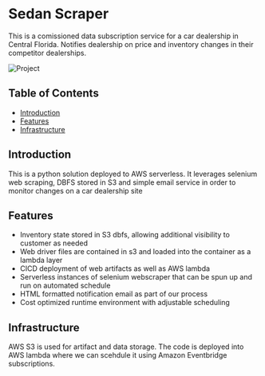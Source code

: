 # Sedan Scraper

This is a comissioned data subscription service for a car dealership in Central Florida. Notifies dealership on price and inventory changes in their competitor dealerships.

![Project]([https://zak-rentals.s3.amazonaws.com/before.png](https://zak-rentals.s3.amazonaws.com/secaremail.png))

## Table of Contents

- [Introduction](#introduction)
- [Features](#features)
- [Infrastructure](#Infrastructure)


## Introduction

This is a python solution deployed to AWS serverless. 
It leverages selenium web scraping, DBFS stored in S3 and  simple email service in order to monitor changes on a car dealership site

## Features

- Inventory state stored in S3 dbfs, allowing additional visibility to customer as needed
- Web driver files are contained in s3 and loaded into the container as a lambda layer
- CICD deployment of web artifacts as well as AWS lambda
- Serverless instances of selenium webscraper that can be spun up and run on automated schedule
- HTML formatted notification email as part of our process
- Cost optimized runtime environment with adjustable scheduling

## Infrastructure

AWS S3 is used for artifact and data storage. 
The code is deployed into AWS lambda where we can scehdule it using Amazon Eventbridge subscriptions.
